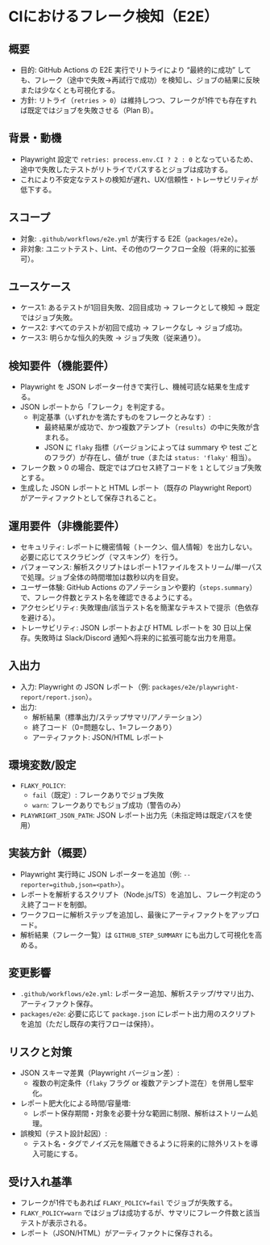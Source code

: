 # CIにおけるフレーク検知（E2E）

## 概要
- 目的: GitHub Actions の E2E 実行でリトライにより “最終的に成功” しても、フレーク（途中で失敗→再試行で成功）を検知し、ジョブの結果に反映または少なくとも可視化する。
- 方針: リトライ（`retries > 0`）は維持しつつ、フレークが1件でも存在すれば既定ではジョブを失敗させる（Plan B）。

## 背景・動機
- Playwright 設定で `retries: process.env.CI ? 2 : 0` となっているため、途中で失敗したテストがリトライでパスするとジョブは成功する。
- これにより不安定なテストの検知が遅れ、UX/信頼性・トレーサビリティが低下する。

## スコープ
- 対象: `.github/workflows/e2e.yml` が実行する E2E（`packages/e2e`）。
- 非対象: ユニットテスト、Lint、その他のワークフロー全般（将来的に拡張可）。

## ユースケース
- ケース1: あるテストが1回目失敗、2回目成功 → フレークとして検知 → 既定ではジョブ失敗。
- ケース2: すべてのテストが初回で成功 → フレークなし → ジョブ成功。
- ケース3: 明らかな恒久的失敗 → ジョブ失敗（従来通り）。

## 検知要件（機能要件）
- Playwright を JSON レポーター付きで実行し、機械可読な結果を生成する。
- JSON レポートから「フレーク」を判定する。
  - 判定基準（いずれかを満たすものをフレークとみなす）:
    - 最終結果が成功で、かつ複数アテンプト（`results`）の中に失敗が含まれる。
    - JSON に `flaky` 指標（バージョンによっては summary や test ごとのフラグ）が存在し、値が true（または `status: 'flaky'` 相当）。
- フレーク数 > 0 の場合、既定ではプロセス終了コードを `1` としてジョブ失敗とする。
- 生成した JSON レポートと HTML レポート（既存の Playwright Report）がアーティファクトとして保存されること。

## 運用要件（非機能要件）
- セキュリティ: レポートに機密情報（トークン、個人情報）を出力しない。必要に応じてスクラビング（マスキング）を行う。
- パフォーマンス: 解析スクリプトはレポート1ファイルをストリーム/単一パスで処理。ジョブ全体の時間増加は数秒以内を目安。
- ユーザー体験: GitHub Actions のアノテーションや要約（`steps.summary`）で、フレーク件数とテスト名を確認できるようにする。
- アクセシビリティ: 失敗理由/該当テスト名を簡潔なテキストで提示（色依存を避ける）。
- トレーサビリティ: JSON レポートおよび HTML レポートを 30 日以上保存。失敗時は Slack/Discord 通知へ将来的に拡張可能な出力を用意。

## 入出力
- 入力: Playwright の JSON レポート（例: `packages/e2e/playwright-report/report.json`）。
- 出力:
  - 解析結果（標準出力/ステップサマリ/アノテーション）
  - 終了コード（0=問題なし、1=フレークあり）
  - アーティファクト: JSON/HTML レポート

## 環境変数/設定
- `FLAKY_POLICY`:
  - `fail`（既定）: フレークありでジョブ失敗
  - `warn`: フレークありでもジョブ成功（警告のみ）
- `PLAYWRIGHT_JSON_PATH`: JSON レポート出力先（未指定時は既定パスを使用）

## 実装方針（概要）
- Playwright 実行時に JSON レポーターを追加（例: `--reporter=github,json=<path>`）。
- レポートを解析するスクリプト（Node.js/TS）を追加し、フレーク判定のうえ終了コードを制御。
- ワークフローに解析ステップを追加し、最後にアーティファクトをアップロード。
- 解析結果（フレーク一覧）は `GITHUB_STEP_SUMMARY` にも出力して可視化を高める。

## 変更影響
- `.github/workflows/e2e.yml`: レポーター追加、解析ステップ/サマリ出力、アーティファクト保存。
- `packages/e2e`: 必要に応じて `package.json` にレポート出力用のスクリプトを追加（ただし既存の実行フローは保持）。

## リスクと対策
- JSON スキーマ差異（Playwright バージョン差）:
  - 複数の判定条件（`flaky` フラグ or 複数アテンプト混在）を併用し堅牢化。
- レポート肥大化による時間/容量増:
  - レポート保存期間・対象を必要十分な範囲に制限、解析はストリーム処理。
- 誤検知（テスト設計起因）:
  - テスト名・タグでノイズ元を隔離できるように将来的に除外リストを導入可能にする。

## 受け入れ基準
- フレークが1件でもあれば `FLAKY_POLICY=fail` でジョブが失敗する。
- `FLAKY_POLICY=warn` ではジョブは成功するが、サマリにフレーク件数と該当テストが表示される。
- レポート（JSON/HTML）がアーティファクトに保存される。

